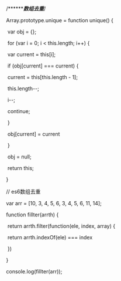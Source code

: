 /*************************************************************************************数组去重*******************************************************************************/

Array.prototype.unique = function unique() {

​    var obj = {};

​    for (var i = 0; i < this.length; i++) {

​        var current = this[i];

​        if (obj[current] === current) {

​            current = this[this.length - 1];

​            this.length--;

​            i--;

​            continue;

​        }

​        obj[current] = current

​    }

​    obj = null;

​    return this;

}

// es6数组去重

var arr = [10, 3, 4, 5, 6, 3, 4, 5, 6, 11, 14];

function fillter(arrth) {

​    return arrth.filter(function(ele, index, array) {

​        return arrth.indexOf(ele) === index

​    })

}

console.log(fillter(arr));
